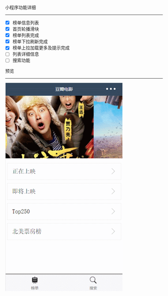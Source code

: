 小程序功能详细

---

- [x] 榜单信息列表
- [x] 首页轮播滑块
- [x] 榜单列表完成
- [x] 榜单下拉刷新完成
- [x] 榜单上拉加载更多及提示完成
- [ ] 列表详细信息
- [ ] 搜索功能

预览

---

![](./gif/screen.gif)